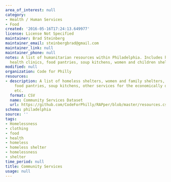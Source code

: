 ```yaml
---
area_of_interest: null
category:
- Health / Human Services
- Food
created: '2016-05-16T17:24:13.649977'
license: License Not Specified
maintainer: Brad Steinberg
maintainer_email: steinbergbrad@gmail.com
maintainer_link: null
maintainer_phone: null
notes: A list of humanitarian resources within Philadelphia. Includes homeless shelters,
  health clinics, food pantries, soup kitchens, women and children shelters, etc.
modified: null
organization: Code for Philly
resources:
- description: A list of homeless shelters, women and family shelters, health clinics,
    food pantries, soup kitchens, other services for the economically disadvantaged,
    etc.
  format: CSV
  name: Community Services Dataset
  url: https://github.com/CodeForPhilly/RAPper/blob/master/resources.csv
schema: philadelphia
source: ''
tags:
- Homelessness
- clothing
- food
- health
- homeless
- homeless shelter
- homelessness
- shelter
time_period: null
title: Community Services
usage: null
---
```

